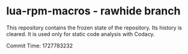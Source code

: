 # lua-rpm-macros - rawhide branch

This repository contains the frozen state of the repository.
Its history is cleared. It is used only for static code
analysis with Codacy.

Commit Time: 1727783232